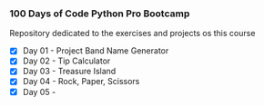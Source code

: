 ### 100 Days of Code Python Pro Bootcamp

Repository dedicated to the exercises and projects os this course 

- [x] Day 01 - Project Band Name Generator
- [x] Day 02 - Tip Calculator
- [x] Day 03 - Treasure Island
- [x] Day 04 - Rock, Paper, Scissors
- [x] Day 05 - 

